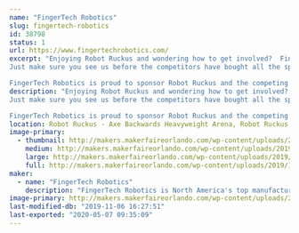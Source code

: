 ```yaml
---
name: "FingerTech Robotics"
slug: fingertech-robotics
id: 38798
status: 1
url: https://www.fingertechrobotics.com/
excerpt: "Enjoying Robot Ruckus and wondering how to get involved?  FingerTech Robotics can get you started in combat robots!  We sell everything you need for your first bot: wheels, motors, electronics, batteries, hardware; or take home a whole \"Viper\" robot kit!
Just make sure you see us before the competitors have bought all the spare parts!  :D

FingerTech Robotics is proud to sponsor Robot Ruckus and the competing teams."
description: "Enjoying Robot Ruckus and wondering how to get involved?  FingerTech Robotics can get you started in combat robots!  We sell everything you need for your first bot: wheels, motors, electronics, batteries, hardware; or take home a whole \"Viper\" robot kit!
Just make sure you see us before the competitors have bought all the spare parts!  :D

FingerTech Robotics is proud to sponsor Robot Ruckus and the competing teams."
location: Robot Ruckus - Axe Backwards Heavyweight Arena, Robot Ruckus - Small Arena, Spirit Building
image-primary:
  - thumbnail: http://makers.makerfaireorlando.com/wp-content/uploads/2019/10/Booth-Kurtis-150x150.jpg
    medium: http://makers.makerfaireorlando.com/wp-content/uploads/2019/10/Booth-Kurtis-300x225.jpg
    large: http://makers.makerfaireorlando.com/wp-content/uploads/2019/10/Booth-Kurtis-1024x768.jpg
    full: http://makers.makerfaireorlando.com/wp-content/uploads/2019/10/Booth-Kurtis.jpg
maker:
  - name: "FingerTech Robotics"
    description: "FingerTech Robotics is North America's top manufacturer of combat robotics parts.  If you're interested in building your first combat robot, check out the \"Viper\" Combat Robot kit, which includes everything you need to build a fully functional, competitive 1lb antweight. FingerTech also carries a complete line of wheels, motors, electronics, and other components if you want to build a bot from the ground up. Worldwide shipping! Head over to www.FingerTechRobotics.com."
image-primary: http://makers.makerfaireorlando.com/wp-content/uploads/2019/10/FingerTech-Logo-Maker-Faire-1024x238.png
last-modified-db: "2019-11-06 16:27:51"
last-exported: "2020-05-07 09:35:09"
---
```

